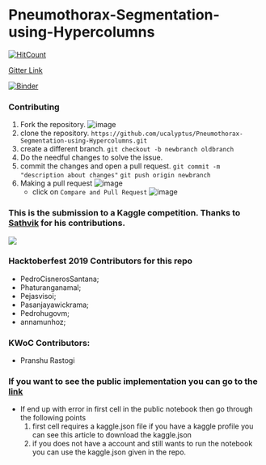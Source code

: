 # Pneumothorax-Segmentation-using-Hypercolumns
[![HitCount](http://hits.dwyl.io/ucalyptus/Pneumothorax-Segmentation-using-Hypercolumns.svg)](http://hits.dwyl.io/ucalyptus/Pneumothorax-Segmentation-using-Hypercolumns)

[Gitter Link](https://gitter.im/Pneumothorax-Segmentation-using-Hypercolumns/community)

[![Binder](https://mybinder.org/badge_logo.svg)](https://mybinder.org/v2/gh/ucalyptus/Pneumothorax-Segmentation-using-Hypercolumns/master)

### Contributing
 1. Fork the repository.
![image](https://user-images.githubusercontent.com/41269164/70219309-9a3eca80-176a-11ea-8a4d-1bd701d07314.png)
 2. clone the repository.
	`https://github.com/ucalyptus/Pneumothorax-Segmentation-using-Hypercolumns.git`
 3. create a different branch.
	`git checkout -b newbranch oldbranch`
 4. Do the needful changes to solve the issue.
 5. commit the changes and open a pull request.
	`git commit -m "description about changes"`
	`git push origin newbranch`
 6. Making a pull request
![image](https://user-images.githubusercontent.com/41269164/70219707-47194780-176b-11ea-96c2-d0c401ddb1e0.png)
	* click on `Compare and Pull Request`
![image](https://user-images.githubusercontent.com/41269164/70219836-8d6ea680-176b-11ea-81d5-549093bf0954.png)


### This is the submission to a Kaggle competition. Thanks to [Sathvik](https://www.kaggle.com/sathvikpai) for his contributions.

![](Hypercolumns1.png)


###  Hacktoberfest 2019 Contributors for this repo

- PedroCisnerosSantana;
- Phaturanganamal;
- Pejasvisoi;
- Pasanjayawickrama;
- Pedrohugovm;
- annamunhoz;

### KWoC Contributors:
- Pranshu Rastogi


### If you want to see the public implementation you can go to the [link](https://colab.research.google.com/drive/1iT79EPridQifgGxkZhh_YpuKq5uRflhu)


 - If end up with error in first cell in the public notebook then go through the following points
	1. first cell requires a kaggle.json file if you have a kaggle profile you can see this article to download the kaggle.json
	2. if you does not have a account and still wants to run the notebook you can use the kaggle.json given in the repo.
